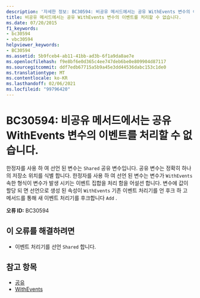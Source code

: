 ```yaml
---
description: '자세한 정보: BC30594: 비공유 메서드에서는 공유 WithEvents 변수의 이벤트를 처리할 수 없습니다.'
title: 비공유 메서드에서는 공유 WithEvents 변수의 이벤트를 처리할 수 없습니다.
ms.date: 07/20/2015
f1_keywords:
- bc30594
- vbc30594
helpviewer_keywords:
- BC30594
ms.assetid: 5b9fceb4-ab11-41bb-ad3b-6f1a9da8ae7e
ms.openlocfilehash: f9e8bf6e0d365c4ee747deb6be0e809904d87117
ms.sourcegitcommit: ddf7edb67715a5b9a45e3dd44536dabc153c1de0
ms.translationtype: MT
ms.contentlocale: ko-KR
ms.lasthandoff: 02/06/2021
ms.locfileid: "99796420"
---
```

# <a name="bc30594-events-of-shared-withevents-variables-cannot-be-handled-by-non-shared-methods"></a>BC30594: 비공유 메서드에서는 공유 WithEvents 변수의 이벤트를 처리할 수 없습니다.

한정자를 사용 하 여 선언 된 변수는 `Shared` 공유 변수입니다. 공유 변수는 정확히 하나의 저장소 위치를 식별 합니다. 한정자를 사용 하 여 선언 된 변수는 변수가 `WithEvents` 속한 형식이 변수가 발생 시키는 이벤트 집합을 처리 함을 어설션 합니다. 변수에 값이 할당 되 면 선언으로 생성 된 속성이 `WithEvents` 기존 이벤트 처리기를 언 후크 하 고 메서드를 통해 새 이벤트 처리기를 후크합니다 `Add` .

 **오류 ID:** BC30594

## <a name="to-correct-this-error"></a>이 오류를 해결하려면

- 이벤트 처리기를 선언 `Shared` 합니다.

## <a name="see-also"></a>참고 항목

- [공유](../modifiers/shared.md)
- [WithEvents](../modifiers/withevents.md)
